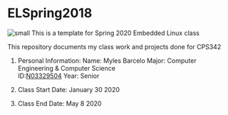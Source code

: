 # ELSpring2018
![small](https://www.newpaltz.edu/media/identity/logos/newpaltzlogo.jpg)
This is a template for Spring 2020 Embedded Linux class

This repository documents my class work and projects done for CPS342

1. Personal Information:
        Name: Myles Barcelo
       Major: Computer Engineering & Computer Science     
       ID:[N03329504](https://github.com/mylesbar)
       Year: Senior

2. Class Start Date: January 30 2020

3. Class End Date: May 8 2020


